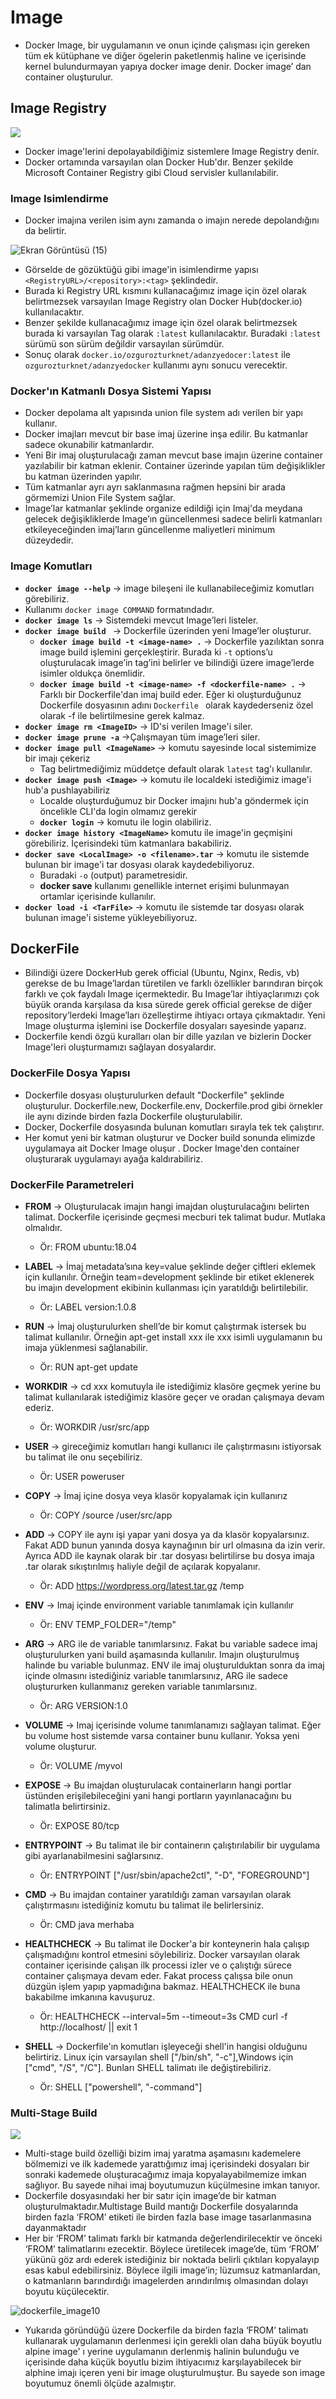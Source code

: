 # Image
- Docker Image, bir uygulamanın ve onun içinde çalışması için gereken tüm ek kütüphane ve diğer ögelerin paketlenmiş haline ve  içerisinde kernel bulundurmayan yapıya docker image denir. Docker image’ dan container oluşturulur.

## Image Registry

![](https://miro.medium.com/max/951/1*G0sAFMN7--Tod-laJt-Z8w.png)

- Docker image'lerini depolayabildiğimiz sistemlere Image Registry denir.
- Docker ortamında varsayılan olan Docker Hub'dır. Benzer şekilde Microsoft Container Registry gibi Cloud servisler kullanılabilir.
### Image Isimlendirme

- Docker imajına verilen isim aynı zamanda o imajın nerede depolandığını da belirtir.

![Ekran Görüntüsü (15)](https://user-images.githubusercontent.com/98760765/188269951-7fb0fa2f-1b9b-4caf-90d7-4ce635e3ba42.png)

- Görselde de gözüktüğü gibi image'in isimlendirme yapısı `<RegistryURL>/<repository>:<tag>` şeklindedir.
- Burada ki Registry URL kısmını kullanacağımız image için özel olarak belirtmezsek varsayılan Image Registry olan Docker Hub(docker.io) kullanılacaktır.
- Benzer şekilde kullanacağımız image için özel olarak belirtmezsek burada ki varsayılan Tag olarak `:latest` kullanılacaktır. Buradaki `:latest` sürümü son sürüm değildir varsayılan sürümdür.
- Sonuç olarak `docker.io/ozgurozturknet/adanzyedocer:latest` ile `ozgurozturknet/adanzyedocker` kullanımı aynı sonucu verecektir.

### Docker'ın Katmanlı Dosya Sistemi Yapısı
- Docker depolama alt yapısında union file system adı verilen bir yapı kullanır.
- Docker imajları mevcut bir base imaj üzerine inşa edilir. Bu katmanlar sadece okunabilir katmanlardır. 
- Yeni Bir imaj oluşturulacağı zaman mevcut base imajın üzerine container yazılabilir bir katman eklenir. Container üzerinde yapılan tüm değişiklikler bu katman üzerinden yapılır.
- Tüm katmanlar ayrı ayrı saklanmasına rağmen hepsini bir arada görmemizi Union File System sağlar.
- Image’lar katmanlar şeklinde organize edildiği için Imaj'da meydana gelecek değişikliklerde Image’ın güncellenmesi sadece belirli katmanları etkileyeceğinden imaj’ların güncellenme maliyetleri minimum düzeydedir. 

### Image Komutları
- **`docker image --help`**  ->  image bileşeni ile kullanabileceğimiz komutları görebiliriz.
- Kullanımı ` docker image COMMAND ` formatındadır.
- **`docker image ls`**  -> Sistemdeki mevcut Image’leri listeler.
- **`docker image build `**  -> Dockerfile üzerinden yeni Image’ler oluşturur.
	- **`docker image build -t <image-name> .`**  -> Dockerfile yazılıktan sonra image build işlemini gerçekleştirir. Burada ki `-t` options’u oluşturulacak image’in tag’ini belirler ve bilindiği üzere image’lerde isimler oldukça önemlidir.
	- **`docker image build -t <image-name> -f <dockerfile-name> .`** -> Farklı bir Dockerfile'dan imaj build eder. Eğer ki oluşturduğunuz Dockerfile dosyasının adını `Dockerfile ` olarak kaydederseniz özel olarak -f ile <dockerfile-name> belirtilmesine gerek kalmaz.
- **`docker image rm <ImageID>`** -> ID'si verilen Image'i siler.
- **`docker image prune -a`** ->Çalışmayan tüm image’leri siler.
- **`docker image pull <ImageName>`** -> komutu sayesinde local sistemimize bir imajı çekeriz
  - Tag belirtmediğimiz müddetçe default olarak `latest` tag'ı kullanılır.
- **`docker image push <Image>`** -> komutu ile localdeki istediğimiz image'i hub'a pushlayabiliriz
  - Localde oluşturduğumuz bir Docker imajını hub'a göndermek için öncelikle CLI'da login olmamız gerekir
  - **`docker login`** -> komutu ile login olabiliriz.
- **`docker image history <ImageName>`** komutu ile image'in geçmişini görebiliriz. İçerisindeki tüm katmanlara bakabiliriz.
- **`docker save <LocalImage> -o <filename>.tar`** -> komutu ile sistemde bulunan bir image'i tar dosyası olarak kaydedebiliyoruz.
   - Buradaki `-o` (output) parametresidir.
   - **docker save** kullanımı genellikle internet erişimi bulunmayan ortamlar içerisinde kullanılır.
- **`docker load -i <TarFile>`** -> komutu ile sistemde tar dosyası olarak bulunan image'i sisteme yükleyebiliyoruz.

## DockerFile
- Bilindiği üzere  DockerHub gerek official (Ubuntu, Nginx, Redis, vb) gerekse de bu Image’lardan türetilen ve farklı özellikler barındıran birçok farklı ve çok faydalı Image içermektedir. Bu Image’lar ihtiyaçlarımızı çok büyük oranda karşılasa da kısa sürede gerek official gerekse de diğer repository’lerdeki Image’ları özelleştirme ihtiyacı ortaya çıkmaktadır. Yeni Image oluşturma işlemini ise Dockerfile dosyaları sayesinde yaparız.
- Dockerfile kendi özgü kuralları olan bir dille yazılan ve bizlerin Docker Image'leri oluşturmamızı sağlayan dosyalardır.

### DockerFile Dosya Yapısı
- Dockerfile dosyası oluşturulurken default "Dockerfile" şeklinde oluşturulur. Dockerfile.new, Dockerfile.env, Dockerfile.prod gibi örnekler ile aynı dizinde birden fazla Dockerfile oluşturulabilir.
- Docker, Dockerfile dosyasında bulunan komutları sırayla tek tek çalıştırır. 
- Her komut yeni bir katman oluşturur ve Docker build sonunda elimizde uygulamaya ait Docker Image oluşur . Docker Image'den container oluşturarak uygulamayı ayağa kaldırabiliriz.



### DockerFile Parametreleri

- **FROM** -> Oluşturulacak imajın hangi imajdan oluşturulacağını belirten talimat. Dockerfile içerisinde geçmesi mecburi tek talimat budur. Mutlaka olmalıdır. 
  - Ör: FROM ubuntu:18.04

- **LABEL** -> İmaj metadata’sına key=value şeklinde değer çiftleri eklemek için kullanılır. Örneğin team=development şeklinde bir etiket eklenerek bu imajın development ekibinin kullanması için yaratıldığı belirtilebilir.
  - Ör: LABEL version:1.0.8

- **RUN** -> İmaj oluşturulurken shell’de bir komut çalıştırmak istersek bu talimat kullanılır. Örneğin apt-get install xxx ile xxx isimli uygulamanın bu imaja yüklenmesi sağlanabilir. 
  - Ör: RUN apt-get update

- **WORKDIR** -> cd xxx komutuyla ile istediğimiz klasöre geçmek yerine bu talimat kullanılarak istediğimiz klasöre geçer ve oradan çalışmaya devam ederiz. 
  - Ör: WORKDIR /usr/src/app

- **USER** -> gireceğimiz komutları hangi kullanıcı ile çalıştırmasını istiyorsak bu talimat ile onu seçebiliriz. 
  - Ör: USER poweruser

- **COPY** -> İmaj içine dosya veya klasör kopyalamak için kullanırız
  - Ör: COPY /source /user/src/app

- **ADD** -> COPY ile aynı işi yapar yani dosya ya da klasör kopyalarsınız. Fakat ADD bunun yanında dosya kaynağının bir url olmasına da izin verir. Ayrıca ADD ile kaynak olarak bir .tar dosyası belirtilirse bu dosya imaja .tar olarak sıkıştırılmış haliyle değil de açılarak kopyalanır. 
  - Ör: ADD https://wordpress.org/latest.tar.gz /temp

- **ENV** -> Imaj içinde environment variable tanımlamak için kullanılır
  - Ör: ENV TEMP_FOLDER="/temp"

- **ARG** -> ARG ile de variable tanımlarsınız. Fakat bu variable sadece imaj oluşturulurken yani build aşamasında kullanılır. Imajın oluşturulmuş halinde bu variable bulunmaz. ENV ile imaj oluşturulduktan sonra da imaj içinde olmasını istediğiniz variable tanımlarsınız, ARG ile sadece oluştururken kullanmanız gereken variable tanımlarsınız.
  - Ör: ARG VERSION:1.0

- **VOLUME** -> Imaj içerisinde volume tanımlanamızı sağlayan talimat. Eğer bu volume host sistemde varsa container bunu kullanır. Yoksa yeni volume oluşturur. 
  - Ör: VOLUME /myvol

- **EXPOSE** -> Bu imajdan oluşturulacak containerların hangi portlar üstünden erişilebileceğini yani hangi portların yayınlanacağını bu talimatla belirtirsiniz. 
  - Ör: EXPOSE 80/tcp

- **ENTRYPOINT** -> Bu talimat ile bir containerın çalıştırılabilir bir uygulama gibi ayarlanabilmesini sağlarsınız.
  - Ör: ENTRYPOINT ["/usr/sbin/apache2ctl", "-D", "FOREGROUND"]

- **CMD** -> Bu imajdan container yaratıldığı zaman varsayılan olarak çalıştırmasını istediğiniz komutu bu talimat ile belirlersiniz. 
  - Ör: CMD java merhaba

- **HEALTHCHECK** -> Bu talimat ile Docker'a bir konteynerin hala çalışıp çalışmadığını kontrol etmesini söylebiliriz. Docker varsayılan olarak container içerisinde çalışan ilk processi izler ve o çalıştığı sürece container çalışmaya devam eder. Fakat process çalışsa bile onun düzgün işlem yapıp yapmadığına bakmaz. HEALTHCHECK ile buna bakabilme imkanına kavuşuruz.
  - Ör: HEALTHCHECK --interval=5m --timeout=3s CMD curl -f http://localhost/ || exit 1

- **SHELL** -> Dockerfile'ın komutları işleyeceği shell'in hangisi olduğunu belirtiriz. Linux için varsayılan shell ["/bin/sh", "-c"],Windows için ["cmd", "/S", "/C"]. Bunları SHELL talimatı ile değiştirebiliriz. 
  - Ör: SHELL ["powershell", "-command"]

### Multi-Stage Build

![](https://res.cloudinary.com/practicaldev/image/fetch/s--7-CASre---/c_imagga_scale,f_auto,fl_progressive,h_900,q_auto,w_1600/https://dev-to-uploads.s3.amazonaws.com/uploads/articles/ku5v8mzocm3wo2z0z8al.png)

	
- Multi-stage build özelliği bizim imaj yaratma aşamasını kademelere bölmemizi ve ilk kademede yarattığımız imaj içerisindeki dosyaları bir sonraki kademede oluşturacağımız imaja kopyalayabilmemize imkan sağlıyor. Bu sayede nihai imaj boyutumuzun küçülmesine imkan tanıyor.
- Dockerfile dosyasındaki her bir satır için image’de bir katman oluşturulmaktadır.Multistage Build mantığı Dockerfile dosyalarında birden fazla ‘FROM’ etiketi ile birden fazla base image tasarlanmasına dayanmaktadır
- Her bir ‘FROM’ talimatı farklı bir katmanda değerlendirilecektir ve önceki ‘FROM’ talimatlarını ezecektir. Böylece üretilecek image’de, tüm ‘FROM’ yükünü göz ardı ederek istediğiniz bir noktada belirli çıktıları kopyalayıp esas kabul edebilirsiniz. Böylece ilgili image’in; lüzumsuz katmanlardan, o katmanların barındırdığı imagelerden arındırılmış olmasından dolayı boyutu küçülecektir.

![dockerfile_image10](https://user-images.githubusercontent.com/98760765/182618440-2c2596c1-e217-4ef5-a37c-4f2d5871efc3.png)

- Yukarıda göründüğü üzere Dockerfile da birden fazla ‘FROM’ talimatı kullanarak uygulamanın derlenmesi için gerekli olan daha büyük boyutlu alpine image' ı yerine uygulamanın derlenmiş halinin bulunduğu ve içerisinde daha küçük boyutlu bizim ihtiyacımız karşılayabilecek bir alphine imajı içeren yeni bir image oluşturulmuştur. Bu sayede son image boyutumuz önemli ölçüde azalmıştır.
	
	
	
	
	
	
	
	
	
	
	
	

